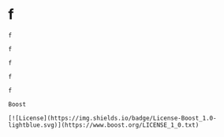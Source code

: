 # f
    
    f

    f

    f

    f

    f

    Boost

    [![License](https://img.shields.io/badge/License-Boost_1.0-lightblue.svg)](https://www.boost.org/LICENSE_1_0.txt)
    
